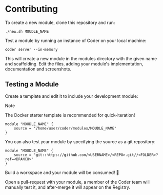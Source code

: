 # Contributing

To create a new module, clone this repository and run:

```shell
./new.sh MOUDLE_NAME
```

Test a module by running an instance of Coder on your local machine:

```shell
coder server --in-memory
```

This will create a new module in the modules directory with the given name and scaffolding.
Edit the files, adding your module's implementation, documentation and screenshots.

## Testing a Module

Create a template and edit it to include your development module:

> [!NOTE]
> The Docker starter template is recommended for quick-iteration!

```hcl
module "MOUDLE_NAME" {
    source = "/home/user/coder/modules/MOUDLE_NAME"
}
```

You can also test your module by specifying the source as a git repository:

```hcl
module "MOUDLE_NAME" {
    source = "git::https://github.com/<USERNAME>/<REPO>.git//<FOLDER>?ref=<BRANCH>"
}
```

Build a workspace and your module will be consumed! 🥳

Open a pull-request with your module, a member of the Coder team will
manually test it, and after-merge it will appear on the Registry.
